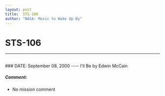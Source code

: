 ```yaml
---
layout: post
title:  STS-106
author: "NASA: Music to Wake Up By"
---
```


# STS-106
----
<br/>
### DATE: September 08, 2000
----
I'll Be by Edwin McCain

##### Comment:
* No mission comment
